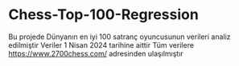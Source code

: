 # Chess-Top-100-Regression
Bu projede Dünyanın en iyi 100 satranç oyuncusunun verileri analiz edilmiştir
Veriler 1 Nisan 2024 tarihine aittir
Tüm verilere https://www.2700chess.com/ adresinden ulaşılmıştır
